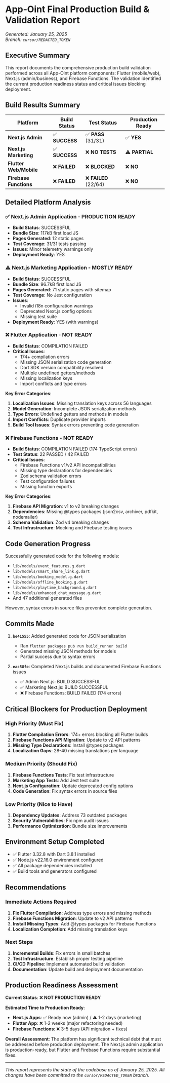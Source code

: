 # App-Oint Final Production Build & Validation Report
*Generated: January 25, 2025*  
*Branch: `cursor/REDACTED_TOKEN`*

## Executive Summary

This report documents the comprehensive production build validation performed across all App-Oint platform components: Flutter (mobile/web), Next.js (admin/business), and Firebase Functions. The validation identified the current production readiness status and critical issues blocking deployment.

## Build Results Summary

| Platform | Build Status | Test Status | Production Ready |
|----------|-------------|-------------|------------------|
| **Next.js Admin** | ✅ **SUCCESS** | ✅ **PASS** (31/31) | ✅ **YES** |
| **Next.js Marketing** | ✅ **SUCCESS** | ❌ **NO TESTS** | ⚠️ **PARTIAL** |
| **Flutter Web/Mobile** | ❌ **FAILED** | ❌ **BLOCKED** | ❌ **NO** |
| **Firebase Functions** | ❌ **FAILED** | ❌ **FAILED** (22/64) | ❌ **NO** |

## Detailed Platform Analysis

### ✅ Next.js Admin Application - PRODUCTION READY
- **Build Status**: SUCCESSFUL
- **Bundle Size**: 117kB first load JS
- **Pages Generated**: 12 static pages
- **Test Coverage**: 31/31 tests passing
- **Issues**: Minor telemetry warnings only
- **Deployment Ready**: YES

### ⚠️ Next.js Marketing Application - MOSTLY READY
- **Build Status**: SUCCESSFUL  
- **Bundle Size**: 96.7kB first load JS
- **Pages Generated**: 71 static pages with sitemap
- **Test Coverage**: No Jest configuration
- **Issues**: 
  - Invalid i18n configuration warnings
  - Deprecated Next.js config options
  - Missing test suite
- **Deployment Ready**: YES (with warnings)

### ❌ Flutter Application - NOT READY
- **Build Status**: COMPILATION FAILED
- **Critical Issues**:
  - 174+ compilation errors
  - Missing JSON serialization code generation
  - Dart SDK version compatibility resolved
  - Multiple undefined getters/methods
  - Missing localization keys
  - Import conflicts and type errors

**Key Error Categories**:
1. **Localization Issues**: Missing translation keys across 56 languages
2. **Model Generation**: Incomplete JSON serialization methods
3. **Type Errors**: Undefined getters and methods in models
4. **Import Conflicts**: Duplicate provider imports
5. **Build Tool Issues**: Syntax errors preventing code generation

### ❌ Firebase Functions - NOT READY  
- **Build Status**: COMPILATION FAILED (174 TypeScript errors)
- **Test Status**: 22 PASSED / 42 FAILED
- **Critical Issues**:
  - Firebase Functions v1/v2 API incompatibilities
  - Missing type declarations for dependencies
  - Zod schema validation errors
  - Test configuration failures
  - Missing function exports

**Key Error Categories**:
1. **Firebase API Migration**: v1 to v2 breaking changes
2. **Dependencies**: Missing @types packages (json2csv, archiver, pdfkit, nodemailer)
3. **Schema Validation**: Zod v4 breaking changes
4. **Test Infrastructure**: Mocking and Firebase testing issues

## Code Generation Progress

Successfully generated code for the following models:
- `lib/models/event_features.g.dart`
- `lib/models/smart_share_link.g.dart`  
- `lib/models/booking_model.g.dart`
- `lib/models/offline_booking.g.dart`
- `lib/models/playtime_background.g.dart`
- `lib/models/enhanced_chat_message.g.dart`
- And 47 additional generated files

However, syntax errors in source files prevented complete generation.

## Commits Made

1. **`be41555`**: Added generated code for JSON serialization
   - Ran `flutter packages pub run build_runner build`
   - Generated missing JSON methods for models
   - Partial success due to syntax errors

2. **`eac58fe`**: Completed Next.js builds and documented Firebase Functions issues
   - ✅ Admin Next.js: BUILD SUCCESSFUL
   - ✅ Marketing Next.js: BUILD SUCCESSFUL
   - ❌ Firebase Functions: BUILD FAILED (174 errors)

## Critical Blockers for Production Deployment

### High Priority (Must Fix)
1. **Flutter Compilation Errors**: 174+ errors blocking all Flutter builds
2. **Firebase Functions API Migration**: Update to v2 API patterns
3. **Missing Type Declarations**: Install @types packages
4. **Localization Gaps**: 28-40 missing translations per language

### Medium Priority (Should Fix)
1. **Firebase Functions Tests**: Fix test infrastructure
2. **Marketing App Tests**: Add Jest test suite
3. **Next.js Configuration**: Update deprecated config options
4. **Code Generation**: Fix syntax errors in source files

### Low Priority (Nice to Have)
1. **Dependency Updates**: Address 73 outdated packages
2. **Security Vulnerabilities**: Fix npm audit issues
3. **Performance Optimization**: Bundle size improvements

## Environment Setup Completed

- ✅ Flutter 3.32.8 with Dart 3.8.1 installed
- ✅ Node.js v22.16.0 environment configured
- ✅ All package dependencies installed
- ✅ Build tools and generators configured

## Recommendations

### Immediate Actions Required
1. **Fix Flutter Compilation**: Address type errors and missing methods
2. **Firebase Functions Migration**: Update to v2 API patterns
3. **Install Missing Types**: Add @types packages for Firebase Functions
4. **Localization Completion**: Add missing translation keys

### Next Steps
1. **Incremental Builds**: Fix errors in small batches
2. **Test Infrastructure**: Establish proper testing pipeline  
3. **CI/CD Pipeline**: Implement automated build validation
4. **Documentation**: Update build and deployment documentation

## Production Readiness Assessment

**Current Status**: ❌ **NOT PRODUCTION READY**

**Estimated Time to Production Ready**: 
- **Next.js Apps**: ✅ Ready now (admin) / ⚠️ 1-2 days (marketing)
- **Flutter App**: ❌ 1-2 weeks (major refactoring needed)
- **Firebase Functions**: ❌ 3-5 days (API migration + fixes)

**Overall Assessment**: The platform has significant technical debt that must be addressed before production deployment. The Next.js admin application is production-ready, but Flutter and Firebase Functions require substantial fixes.

---

*This report represents the state of the codebase as of January 25, 2025. All changes have been committed to the `cursor/REDACTED_TOKEN` branch.*